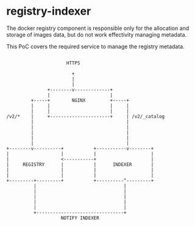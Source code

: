 # registry-indexer


The docker registry component is responsible only for the allocation and storage
of images data, but do not work effectivity managing metadata.

This PoC covers the required service to manage the registry metadata.


```

                      HTTPS

                        +
                        |
                        |
               +--------v-------------+
               |                      |
         +-----+        NGINX         +-----+
         |     |                      |     |
         |     |                      |     |
/v2/*    |     +----------------------+     | /v2/_catalog
         |                                  |
         |                                  |
         |                                  |
         |                                  |
         |                                  |
+--------v----------+           +-----------v--------+
|                   |           |                    |
|                   <-----------+                    |
|     REGISTRY      |           |      INDEXER       |
|                   |           |                    |
|                   |           |                    |
+---------+---------+           +----------^---------+
          |                                |
          |                                |
          |                                |
          |                                |
          |                                |
          +--------------------------------+
                    NOTIFY INDEXER


```
